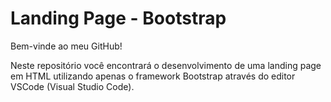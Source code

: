 # Landing Page - Bootstrap

Bem-vinde ao meu GitHub!

Neste repositório você encontrará o desenvolvimento de uma landing page em HTML utilizando apenas o framework Bootstrap através do editor VSCode (Visual Studio Code).

